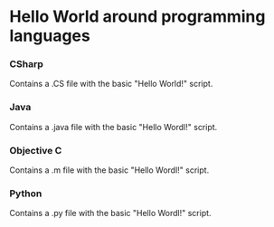 # Hello World around programming languages
### CSharp
Contains a .CS file with the basic "Hello World!" script.
### Java
Contains a .java file with the basic "Hello Wordl!" script.
### Objective C
Contains a .m file with the basic "Hello Wordl!" script.
### Python
Contains a .py file with the basic "Hello Wordl!" script.